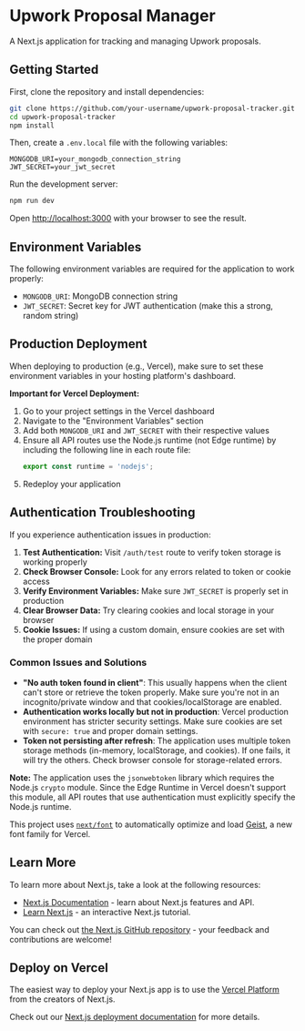 # Upwork Proposal Manager

A Next.js application for tracking and managing Upwork proposals.

## Getting Started

First, clone the repository and install dependencies:

```bash
git clone https://github.com/your-username/upwork-proposal-tracker.git
cd upwork-proposal-tracker
npm install
```

Then, create a `.env.local` file with the following variables:

```
MONGODB_URI=your_mongodb_connection_string
JWT_SECRET=your_jwt_secret
```

Run the development server:

```bash
npm run dev
```

Open [http://localhost:3000](http://localhost:3000) with your browser to see the result.

## Environment Variables

The following environment variables are required for the application to work properly:

- `MONGODB_URI`: MongoDB connection string
- `JWT_SECRET`: Secret key for JWT authentication (make this a strong, random string)

## Production Deployment

When deploying to production (e.g., Vercel), make sure to set these environment variables in your hosting platform's dashboard.

**Important for Vercel Deployment:**
1. Go to your project settings in the Vercel dashboard
2. Navigate to the "Environment Variables" section
3. Add both `MONGODB_URI` and `JWT_SECRET` with their respective values
4. Ensure all API routes use the Node.js runtime (not Edge runtime) by including the following line in each route file:
   ```typescript
   export const runtime = 'nodejs';
   ```
5. Redeploy your application

## Authentication Troubleshooting

If you experience authentication issues in production:

1. **Test Authentication:** Visit `/auth/test` route to verify token storage is working properly
2. **Check Browser Console:** Look for any errors related to token or cookie access
3. **Verify Environment Variables:** Make sure `JWT_SECRET` is properly set in production
4. **Clear Browser Data:** Try clearing cookies and local storage in your browser
5. **Cookie Issues:** If using a custom domain, ensure cookies are set with the proper domain

### Common Issues and Solutions

- **"No auth token found in client"**: This usually happens when the client can't store or retrieve the token properly. Make sure you're not in an incognito/private window and that cookies/localStorage are enabled.
- **Authentication works locally but not in production**: Vercel production environment has stricter security settings. Make sure cookies are set with `secure: true` and proper domain settings.
- **Token not persisting after refresh**: The application uses multiple token storage methods (in-memory, localStorage, and cookies). If one fails, it will try the others. Check browser console for storage-related errors.

**Note:** The application uses the `jsonwebtoken` library which requires the Node.js `crypto` module. Since the Edge Runtime in Vercel doesn't support this module, all API routes that use authentication must explicitly specify the Node.js runtime.

This project uses [`next/font`](https://nextjs.org/docs/app/building-your-application/optimizing/fonts) to automatically optimize and load [Geist](https://vercel.com/font), a new font family for Vercel.

## Learn More

To learn more about Next.js, take a look at the following resources:

- [Next.js Documentation](https://nextjs.org/docs) - learn about Next.js features and API.
- [Learn Next.js](https://nextjs.org/learn) - an interactive Next.js tutorial.

You can check out [the Next.js GitHub repository](https://github.com/vercel/next.js) - your feedback and contributions are welcome!

## Deploy on Vercel

The easiest way to deploy your Next.js app is to use the [Vercel Platform](https://vercel.com/new?utm_medium=default-template&filter=next.js&utm_source=create-next-app&utm_campaign=create-next-app-readme) from the creators of Next.js.

Check out our [Next.js deployment documentation](https://nextjs.org/docs/app/building-your-application/deploying) for more details.
